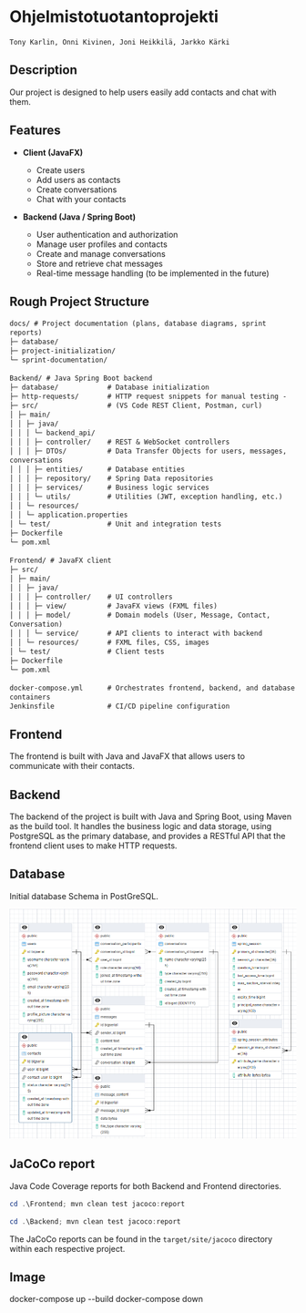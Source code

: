# Ohjelmistotuotantoprojekti

```contributors
Tony Karlin, Onni Kivinen, Joni Heikkilä, Jarkko Kärki
```

## Description

Our project is designed to help users easily add contacts and chat with them.

## Features

- **Client (JavaFX)**

  - Create users
  - Add users as contacts
  - Create conversations
  - Chat with your contacts

- **Backend (Java / Spring Boot)**
  - User authentication and authorization
  - Manage user profiles and contacts
  - Create and manage conversations
  - Store and retrieve chat messages
  - Real-time message handling (to be implemented in the future)

## Rough Project Structure

```project-structure
docs/ # Project documentation (plans, database diagrams, sprint reports)
├─ database/
├─ project-initialization/
└─ sprint-documentation/

Backend/ # Java Spring Boot backend
├─ database/            # Database initialization
├─ http-requests/       # HTTP request snippets for manual testing -
├─ src/                 # (VS Code REST Client, Postman, curl)
│ ├─ main/
│ │ ├─ java/
│ │ │ └─ backend_api/
│ │ │ ├─ controller/    # REST & WebSocket controllers
│ │ │ ├─ DTOs/          # Data Transfer Objects for users, messages, conversations
│ │ │ ├─ entities/      # Database entities
│ │ │ ├─ repository/    # Spring Data repositories
│ │ │ ├─ services/      # Business logic services
│ │ │ └─ utils/         # Utilities (JWT, exception handling, etc.)
│ │ └─ resources/
│ │ └─ application.properties
│ └─ test/              # Unit and integration tests
├─ Dockerfile
└─ pom.xml

Frontend/ # JavaFX client
├─ src/
│ ├─ main/
│ │ ├─ java/
│ │ │ ├─ controller/    # UI controllers
│ │ │ ├─ view/          # JavaFX views (FXML files)
│ │ │ ├─ model/         # Domain models (User, Message, Contact, Conversation)
│ │ │ └─ service/       # API clients to interact with backend
│ │ └─ resources/       # FXML files, CSS, images
│ └─ test/              # Client tests
├─ Dockerfile
└─ pom.xml

docker-compose.yml      # Orchestrates frontend, backend, and database containers
Jenkinsfile             # CI/CD pipeline configuration
```

## Frontend

The frontend is built with Java and JavaFX that allows users to communicate with their contacts.

## Backend

The backend of the project is built with Java and Spring Boot, using Maven as the build tool. It handles the business logic and data storage, using PostgreSQL as the primary database, and provides a RESTful API that the frontend client uses to make HTTP requests.

## Database

Initial database Schema in PostGreSQL.

![database](docs/database/project-database.png)

## JaCoCo report

Java Code Coverage reports for both Backend and Frontend directories.

```powershell
cd .\Frontend; mvn clean test jacoco:report
```

```powershell
cd .\Backend; mvn clean test jacoco:report
```

The JaCoCo reports can be found in the `target/site/jacoco` directory within each respective project.

## Image

docker-compose up --build
docker-compose down
